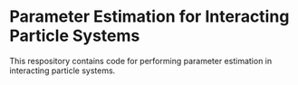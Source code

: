 # Parameter Estimation for Interacting Particle Systems

This respository contains code for performing parameter estimation in interacting particle systems. 
